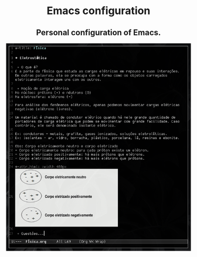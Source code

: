 <div align="center">

# Emacs configuration
## Personal configuration of Emacs.
![Screenshot](screenshot.png)
  
</div>
